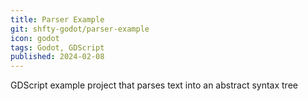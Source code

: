 ```yaml
---
title: Parser Example
git: shfty-godot/parser-example
icon: godot
tags: Godot, GDScript
published: 2024-02-08
---
```


GDScript example project that parses text into an abstract syntax tree
